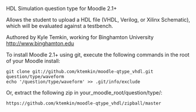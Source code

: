 HDL Simulation question type for Moodle 2.1+

Allows the student to upload a HDL file (VHDL, Verilog, or Xilinx Schematic), which will be evaluated against a testbench.

Authored by Kyle Temkin, working for Binghamton University <http://www.binghamton.edu>

To install Moodle 2.1+ using git, execute the following commands in the root of your Moodle install:

    git clone git://github.com/ktemkin/moodle-qtype_vhdl.git question/type/waveform
    echo '/question/type/waveform' >> .git/info/exclude

Or, extract the following zip in your_moodle_root/question/type/:

    https://github.com/ktemkin/moodle-qtype_vhdl/zipball/master
